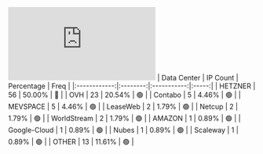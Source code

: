 ![Diagramm](https://github.com/obajay/StateSync-snapshots/blob/main/Projects/Jackal/1/README.md)
| Data Center | IP Count | Percentage | Freq |
|:------------:|:--------:|:-----------:|:-----:|
| HETZNER | 56 | 50.00% | 🔴 |
| OVH | 23 | 20.54% | 🟢 |
| Contabo | 5 | 4.46% | 🟢 |
| MEVSPACE | 5 | 4.46% | 🟢 |
| LeaseWeb | 2 | 1.79% | 🟢 |
| Netcup | 2 | 1.79% | 🟢 |
| WorldStream | 2 | 1.79% | 🟢 |
| AMAZON | 1 | 0.89% | 🟢 |
| Google-Cloud | 1 | 0.89% | 🟢 |
| Nubes | 1 | 0.89% | 🟢 |
| Scaleway | 1 | 0.89% | 🟢 |
| OTHER | 13 | 11.61% | 🟢 |